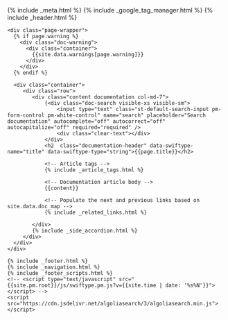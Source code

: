 <!DOCTYPE html>
<html lang="en">
{% include _meta.html %}
<body class="<%= current.source %> regular">
    {% include _google_tag_manager.html %}
    {% include _header.html %}

    <div class="page-wrapper">
      {% if page.warning %}
        <div class="doc-warning">
          <div class="container">
            {{site.data.warnings[page.warning]}}
          </div>
        </div>
      {% endif %}

      <div class="container">
         <div class="row">
            <div class="content documentation col-md-7">
                {<div class="doc-search visible-xs visible-sm">
                    <input type="text" class="st-default-search-input pm-form-control pm-white-control" name="search" placeholder="Search documentation" autocomplete="off" autocorrect="off" autocapitalize="off" required="required" />
                    <div class="clear-text"></div>
                </div>
                <h2  class="documentation-header" data-swiftype-name="title" data-swiftype-type="string">{{page.title}}</h2>

                <!-- Article tags -->
                {% include _article_tags.html %}

                <!-- Documentation article body -->
                {{content}}

                <!-- Populate the next and previous links based on site.data.doc_map -->
                {% include _related_links.html %}

            </div>
            {% include _side_accordion.html %}
         </div>
      </div>
    </div>
   
    {% include _footer.html %}
    {% include _navigation.html %}
    {% include _footer_scripts.html %}
    <!-- <script type="text/javascript" src="{{site.pm.root}}/js/swiftype.pm.js?v={{site.time | date: '%s%N'}}"></script> -->
    <script src="https://cdn.jsdelivr.net/algoliasearch/3/algoliasearch.min.js"></script>
  </body>
</html>
